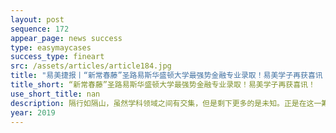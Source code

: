 ```yaml
---
layout: post
sequence: 172
appear_page: news success
type: easymaycases
success_type: fineart
src: /assets/articles/article184.jpg
title: "易美捷报丨“新常春藤”圣路易斯华盛顿大学最强势金融专业录取！易美学子再获喜讯！"
title_short: “新常春藤”圣路易斯华盛顿大学最强势金融专业录取！易美学子再获喜讯！
use_short_title: nan
description: 隔行如隔山，虽然学科领域之间有交集，但是剩下更多的是未知。正是在这一筹莫展之际，易美团队帮助S同学找到了前圣路易斯华盛顿大学法学院副院长，前范德堡大学招生办主任斯皮维先生。在了解了S同学的情况后，斯皮维先生分析到，以目前S同学的学术背景和申请时间来看，收益最大的方法就是直接参与到实践工作当中，在实战中直接获取知识与工作的技巧。一方面可以补充，完善知识体系。另一方面则可以提升软性背景，可谓是一箭双雕。
year: 2019
---
```


